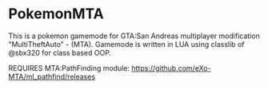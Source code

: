# PokemonMTA

This is a pokemon gamemode for GTA:San Andreas multiplayer modification "MultiTheftAuto" - (MTA). 
Gamemode is written in LUA using classlib of @sbx320 for class based OOP.

REQUIRES MTA:PathFinding module: https://github.com/eXo-MTA/ml_pathfind/releases